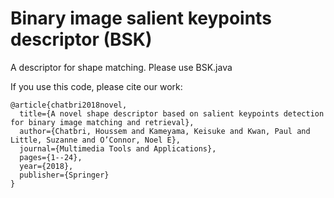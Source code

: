# Binary image salient keypoints descriptor (BSK)
A descriptor for shape matching. Please use BSK.java

If you use this code, please cite our work:
```
@article{chatbri2018novel,
  title={A novel shape descriptor based on salient keypoints detection for binary image matching and retrieval},
  author={Chatbri, Houssem and Kameyama, Keisuke and Kwan, Paul and Little, Suzanne and O’Connor, Noel E},
  journal={Multimedia Tools and Applications},
  pages={1--24},
  year={2018},
  publisher={Springer}
}
```

